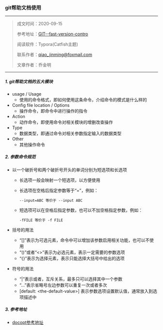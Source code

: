 ### git帮助文档使用

---

> 成文时间：2020-09-15
>
> 参考地址：[GIT--fast-version-contro](https://git-scm.com/book/zh/v2)
>
> 阅读软件：Typora(Catfish主题)
>
> 联系作者：qiao_jinming@foxmail.com
>
> 文章作者：乔金明

---



##### 1. git帮助文档的五大模块

- usage / Usage
  - 使用的命令格式，即如何使用这条命令，介绍命令的模式是什么样的
- Config file location / Options
  - 操作命令，即命令中进行操作的指令
- Action
  - 动作命令，即使用命令对相关模块的增删改查操作
- Type
  - 数据类型，即通过命令对相关参数指定输入的数据类型
- Other
  - 其他操作命令



##### 2. 参数命令规范

- 以一个破折号和两个破折号开头的单词分别为短选项和长选项

  - 长选项一般会映射一个短选项，以方便使用

  - 长选项在空格后指定参数等于“=”，例如：

    ```
    --input=ABC 等价于 --input ABC
    ```

  - 短选项可以在空格后指定参数，也可以不加空格指定参数，例如：

    ```
    -fFILE 等价于 -f FILE
    ```

- 括号的用法

  - “[]”表示为可选元素，命令中可以增加该参数启用相关功能，也可以不使用
  - “()”或者“<>”表示为必选元素，表示一定需要的参数选项
  - “{}”表示为选择元素，表示只能选择大括号中给出的选项

- 符号的用法

  - “|”表示或者，互斥关系，最多只可以选择其中一个参数
  - “...”表示省略号左边参数可以重复一次或者多次
  - [default: \<the-default-value>] 表示参数选项设置默认值，通常放入到选项描述中



##### 3. 参考地址

- [docopt参考地址](http://docopt.org/)